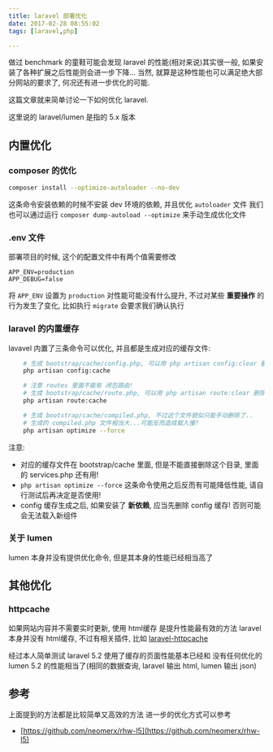```yaml
---
title: laravel 部署优化
date: 2017-02-28 08:55:02
tags: [laravel,php]

---
```

做过 benchmark 的童鞋可能会发现 laravel 的性能(相对来说)其实很一般, 如果安装了各种扩展之后性能则会进一步下降...
当然, 就算是这种性能也可以满足绝大部分网站的要求了, 何况还有进一步优化的可能.

这篇文章就来简单讨论一下如何优化 laravel.
<!-- more -->

这里说的 laravel/lumen 是指的 5.x 版本
## 内置优化
### composer 的优化
```sh
composer install --optimize-autoloader --no-dev
```
这条命令安装依赖的时候不安装 dev 环境的依赖, 并且优化 `autoloader` 文件
我们也可以通过运行 `composer dump-autoload --optimize` 来手动生成优化文件
### .env 文件
部署项目的时候, 这个的配置文件中有两个值需要修改

```text
APP_ENV=production
APP_DEBUG=false
```
将 `APP_ENV` 设置为 `production` 对性能可能没有什么提升, 不过对某些 **重要操作** 的行为发生了变化, 比如执行 `migrate` 会要求我们确认执行
### laravel 的内置缓存
lavavel 内置了三条命令可以优化, 并且都是生成对应的缓存文件:

```sh
    # 生成 bootstrap/cache/config.php, 可以用 php artisan config:clear 删除缓存
    php artisan config:cache

    # 注意 routes 里面不能有 闭包路由!
    # 生成 bootstrap/cache/route.php, 可以用 php artisan route:clear 删除缓存
    php artisan route:cache

    # 生成 bootstrap/cache/compiled.php, 不过这个文件貌似只能手动删除了..
    # 生成的 compiled.php 文件相当大...可能反而造成载入慢?
    php artisan optimize --force
```

注意:
- 对应的缓存文件在 bootstrap/cache 里面, 但是不能直接删除这个目录, 里面的 services.php 还有用!
- `php artisan optimize --force` 这条命令使用之后反而有可能降低性能, 请自行测试后再决定是否使用!
- config 缓存生成之后, 如果安装了 **新依赖**, 应当先删除 config 缓存! 否则可能会无法载入新组件

### 关于 lumen
lumen 本身并没有提供优化命令, 但是其本身的性能已经相当高了


## 其他优化
### httpcache
如果网站内容并不需要实时更新, 使用 html缓存 是提升性能最有效的方法
laravel 本身并没有 html缓存, 不过有相关插件, 比如 [laravel-httpcache](https://github.com/barryvdh/laravel-httpcache)

经过本人简单测试 laravel 5.2 使用了缓存的页面性能基本已经和 没有任何优化的 lumen 5.2 的性能相当了(相同的数据查询, laravel 输出 html, lumen 输出 json)


## 参考
上面提到的方法都是比较简单又高效的方法
进一步的优化方式可以参考
- [https://github.com/neomerx/rhw-l5](https://github.com/neomerx/rhw-l5)
